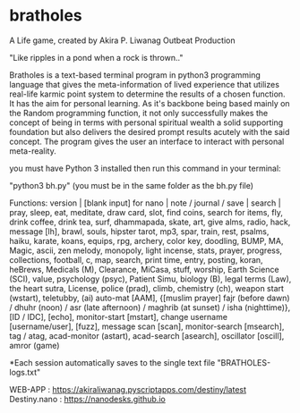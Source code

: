 # bratholes

A Life game, created by Akira P. Liwanag Outbeat Production

"Like ripples in a pond when a rock is thrown.."

Bratholes is a text-based terminal program in python3 programming language that gives the meta-information of lived experience that utilizes real-life karmic point system to determine the results of a chosen function. It has the aim for personal learning. As it's backbone being based mainly on the Random programming function, it not only successfully makes the concept of being in terms with personal spiritual wealth a solid supporting foundation but also delivers the desired prompt results acutely with the said concept. The program gives the user an interface to interact with personal meta-reality.

you must have Python 3 installed then run this command in your terminal:

"python3 bh.py" (you must be in the same folder as the bh.py file)

Functions: version | [blank input] for nano | note / journal / save | search | pray, sleep, eat, meditate, draw card, slot, find coins, search for items, fly, drink coffee, drink tea, surf, dhammapada, skate, art, give alms, radio, hack, message [lh], brawl, souls, hipster tarot, mp3, spar, train, rest, psalms, haiku, karate, koans, equips, rpg, archery, color key, doodling, BUMP, MA, Magic, ascii, zen melody, monopoly, light incense, stats, prayer, progress, collections, football, c, map, search, print time, entry, posting, koran, heBrews, Medicals (M), Clearance, MiCasa, stuff, worship, Earth Science (SCI), value, psychology (psyc), Patient Simu, biology (B), legal terms (Law), the heart sutra, License, police (prad), climb, chemistry (ch), weapon start (wstart), teletubby, (ai) auto-mat [AAM], {[muslim prayer] fajr (before dawn) / dhuhr (noon) / asr (late afternoon) / maghrib (at sunset) / isha (nighttime)}, [ID / IDC], [echo], monitor-start [mstart], change username [username/user], [fuzz], message scan [scan], monitor-search [msearch], tag / atag, acad-monitor (astart), acad-search [asearch], oscillator [oscill], amror (game)

*Each session automatically saves to the single text file "BRATHOLES-logs.txt"

WEB-APP : https://akiraliwanag.pyscriptapps.com/destiny/latest Destiny.nano : https://nanodesks.github.io

